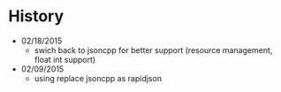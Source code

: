 History
=============

- 02/18/2015
	- swich back to jsoncpp for better support (resource management, float int support)
- 02/09/2015 
	- using replace jsoncpp as rapidjson